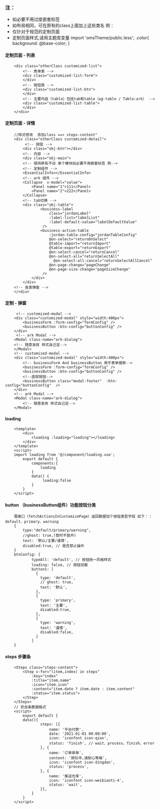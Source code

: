 ### 注：
- 如必要不用过度嵌套标签
- 如布局相同，可在原有的class上面加上这些类名
		例：<div class="customized-list otherClass"></div>
- 仅针对于规范的定制页面
- 定制页面样式,请用主题库变量
		import 'omsTheme/public.less';
		.color{
			 background: @base-color;
		}
####   定制页面 - 列表
		<div class="otherClass customized-list">
 		 	<!-- 表单类 -->
			<div class="customized-list-form">
 			</div>
  			<!-- 按钮类 -->
			<div class="customized-list-btn">
			</div>
			<!-- 主要内容（table）包括tab和table（ag-table / Table:ark） -->
			<div class="customized-list-table">
			</div>
		</<div>
####   定制页面 - 详情
		//样式修改  添加class ==> steps-content"
		<div class="otherClass customized-detail">
 			 <!-- 按钮 -->
			<div class="obj-btn"></div>
			<!-- 内容 -->
			<div class="obj-main">
			<!-- 保持原有不动 单个模块如必要不用嵌套标签 例-->
	 		<!-- 定制组件 -->
			<EssentialInfo></EssentialInfo>
			<!-- ark 组件 -->
			<Collapse  v-model="value">
				<Panel name="1">111</Panel>
 				<Panel name="2">222</Panel>
			</Collapse>
			<!-- tab切换 -->
			<div class="obj-table">
					<business-label
						class="jordanLabel"
						:label-list="labelList"
						:label-default-value="labelDefaultValue"
					 />
					<business-action-table
						:jordan-table-config="jordanTableConfig"
						@on-select="returnOnSelect"
						@table-import="returnImport"
						@table-export="returnExport"
						@on-select-cancel="returnCancel"
						@on-select-all="returnSelectAll"
						  @on-select-all-cancel="returnSelectAllCancel"
						@on-page-change="pageChange"
						@on-page-size-change="pageSizeChange"
					 />
				</div>
			</div>
 		<!-- 各类弹窗 -->
		</<div>
####   定制 - 弹窗
		 <!-- customized-modal -->
		<div class="customized-modal" style="width:400px">
			<businessForm :form-config="formConfig" />
			<businessButton :btn-config="buttonConfig" />
		</div>
		 <!-- ark Modal -->
		<Modal class-name="ark-dialog">
		<!-- 随意发挥 样式自己定-->
		</Modal>
		<!-- customized-modal -->
		<div class="customized-modal" style="width:400px">
			<!-- businessForm And businessButton 用于表单搜索-->
    		<businessForm :form-config="formConfig" />
    		<businessButton :btn-config="buttonConfig" />
			<!--底部按钮-->
			<businessButton class="modal-footer"  :btn-config="buttonConfig"  />
		</div>
 		<!-- ark Modal -->
		<Modal class-name="ark-dialog">
		    <!-- 随意发挥 样式自己定-->
		</Modal>
#### loading
		<template>
			<div>
				<loading :loading="loading"></loading>
			</div>
		</template>
		<script>
		import loading from '@/component/loading.vue';
			export default {
				components:{
					loading
				}
				data() {
					 loading:false
				}
			}
		</script>
#### button （businessButton组件）功能按钮分类
		需接口（fetchActionsInCustomizePage）返回数据加个按钮类型字段 如下：：default、primary、warning
		{
			type:"default/primary/warning",
			//ghost: true,(暂时不放开)
		 	text: '默认/主要/谨慎',
			disabled:true, // 是否禁止操作
		}
		btnConfig: {
				typeAll: 'default', // 按钮统一风格样式
				loading: false, // 按钮加载
				buttons: [
				  {
					type: 'default',
					// ghost: true,
					text: '默认',
				  },
				  {
					type: 'primary',
					text: '主要',
					disabled:true,
				  },
				  {
					type: 'warning',
					text: '谨慎',
					disabled:false,
				  }
				]
		}
#### steps 步骤条
		<Steps class="steps-content">
			<Step v-for="(item,index) in steps" 
				:key="index"
				:title="item.name"
				:icon="item.icon"
				:content="item.date ? item.date : item.content" 
				:status="item.status">
			</Step>
		</Steps>
		// 状态条数据格式
		<script>
			export default {
			data(){
					steps: [{
						name: '平台付款',
						date: '2021-01-01 00:00:00',
						icon: 'iconfont icon-qian',
						status: 'finish', // wait、process、finish、error
					}, {
						name: '订单审单',
						content: '排队中,请耐心等候',
						icon: 'iconfont icon-dingdan',
						status: 'process',
					}, {
						name: '推送仓库',
						icon: 'iconfont icon-weibiaoti-4',
						status: 'wait',
					}],
				}
			}
		</script>
